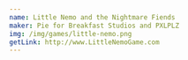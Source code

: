 ```yaml
---
name: Little Nemo and the Nightmare Fiends
maker: Pie for Breakfast Studios and PXLPLZ
img: /img/games/little-nemo.png
getLink: http://www.LittleNemoGame.com
---
```

